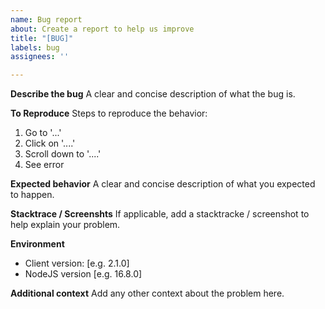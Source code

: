 ```yaml
---
name: Bug report
about: Create a report to help us improve
title: "[BUG]"
labels: bug
assignees: ''

---
```


**Describe the bug**
A clear and concise description of what the bug is.

**To Reproduce**
Steps to reproduce the behavior:
1. Go to '...'
2. Click on '....'
3. Scroll down to '....'
4. See error

**Expected behavior**
A clear and concise description of what you expected to happen.

**Stacktrace / Screenshts**
If applicable, add a stacktracke / screenshot to help explain your problem.

**Environment**
 - Client version: [e.g. 2.1.0]
 - NodeJS version [e.g. 16.8.0]

**Additional context**
Add any other context about the problem here.

